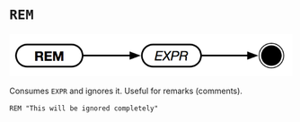 # `REM`

![REM](../assets/rem.png)

Consumes `EXPR` and ignores it. Useful for remarks (comments).

```text
REM "This will be ignored completely"
```

